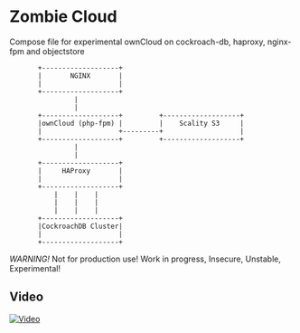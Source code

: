 # Zombie Cloud

Compose file for experimental ownCloud on cockroach-db, haproxy, nginx-fpm and objectstore

```
       +-------------------+
       |       NGINX       |
       |                   |
       +-------------------+
                |
                |
       +-------------------+         +-------------------+
       |ownCloud (php-fpm) |         |    Scality S3     |
       |                   +---------+                   |
       +-------------------+         +-------------------+
                |
                |
       +-------------------+
       |     HAProxy       |
       |                   |
       +-------------------+
           |    |    |
           |    |    |
           |    |    |
       +-------------------+
       |CockroachDB Cluster|
       |                   |
       +-------------------+
```

*WARNING!* Not for production use! Work in progress, Insecure, Unstable, Experimental!
## Video
[![Video](https://img.youtube.com/vi/RyrTvzMkV8M/0.jpg)](https://www.youtube.com/watch?v=RyrTvzMkV8M)
